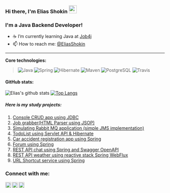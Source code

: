 ### Hi there, I'm Elias Shokin <img src="https://media.giphy.com/media/hvRJCLFzcasrR4ia7z/giphy.gif" width="25px">

### I'm a Java Backend Developer!
- :coffee: I’m currently learning Java at [Job4j](https://job4j.ru/) 
- 📫 How to reach me: [@EliasShokin](https://t.me/malletmustdie)
-----------
<b>Core technologies:</b>
> ![Java](https://img.shields.io/badge/Java-%3E%3D%208-orange) 
![Spring](https://img.shields.io/badge/Spring-%3E%3D%205.0-green)
![Hibernate](https://img.shields.io/badge/Hibernate-%3E%3D%205.0-yellow)
![Maven](https://img.shields.io/badge/Maven-3-red)
![PostgreSQL](https://img.shields.io/badge/PostgreSQL-%3E%3D%209-blue)
![Travis](https://img.shields.io/badge/Travis-CI-succes)

#### GitHub stats: 
![Elias's github stats](https://github-readme-stats.vercel.app/api?username=malletmustdie&hide=stars,prs,issues,contribs)
[![Top Langs](https://github-readme-stats.vercel.app/api/top-langs/?username=malletmustdie&layout=compact)](https://github.com/ShamRail/github-readme-stats)

##### Here is my study projects:
1. [Console CRUD app using JDBC](https://github.com/malletmustdie/jobj4_tracker)
2. [Job grabber(HTML Parser using JSOP)](https://github.com/malletmustdie/job4j_grabber)
3. [Simulating Rabbit MQ application (simple JMS implementation)](https://github.com/malletmustdie/job4j_pooh)
4. [TodoList using Servlet API & Hibernate](https://github.com/malletmustdie/todo-list)
5. [Car accident registration app using Spring](https://github.com/malletmustdie/job4j_car_accident)
6. [Forum using Spring](https://github.com/malletmustdie/forum)
7. [REST API chat using Spring and Swagger OpenAPI](https://github.com/malletmustdie/job4j_chat)
8. [REST API weather using reactive stack Spring WebFlux](https://github.com/malletmustdie/weather-reactive)
9. [URL Shortcut service using Spring](https://github.com/malletmustdie/job4j_url_shortcut)

### Connect with me:
[<img align="left" alt="LinkedIn" width="18px" src="https://cdn.jsdelivr.net/npm/simple-icons@v3/icons/linkedin.svg" />][linkedin]
[<img align="left" alt="facebook" width="18px" src="https://cdn.jsdelivr.net/npm/simple-icons@3.3.0/icons/telegram.svg" />][telegram]
[<img align="left" alt="Instagram" width="18px" src="https://cdn.jsdelivr.net/npm/simple-icons@v3/icons/instagram.svg" />][instagram]

<br/>

[linkedin]: https://www.linkedin.com/in/elias-shokin-43a1a2216/
[telegram]: https://t.me/malletmustdie
[instagram]: https://www.instagram.com/malletmustdie/
